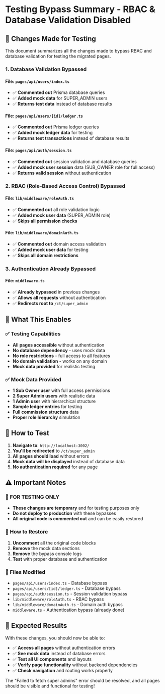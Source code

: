 # Testing Bypass Summary - RBAC & Database Validation Disabled

## 🚀 Changes Made for Testing

This document summarizes all the changes made to bypass RBAC and database validation for testing the migrated pages.

### **1. Database Validation Bypassed**

#### **File: `pages/api/users/index.ts`**
- ✅ **Commented out** Prisma database queries
- ✅ **Added mock data** for SUPER_ADMIN users
- ✅ **Returns test data** instead of database results

#### **File: `pages/api/users/[id]/ledger.ts`**
- ✅ **Commented out** Prisma ledger queries
- ✅ **Added mock ledger data** for testing
- ✅ **Returns test transactions** instead of database results

#### **File: `pages/api/auth/session.ts`**
- ✅ **Commented out** session validation and database queries
- ✅ **Added mock user session** data (SUB_OWNER role for full access)
- ✅ **Returns valid session** without authentication

### **2. RBAC (Role-Based Access Control) Bypassed**

#### **File: `lib/middleware/roleAuth.ts`**
- ✅ **Commented out** all role validation logic
- ✅ **Added mock user data** (SUPER_ADMIN role)
- ✅ **Skips all permission checks**

#### **File: `lib/middleware/domainAuth.ts`**
- ✅ **Commented out** domain access validation
- ✅ **Added mock user data** for testing
- ✅ **Skips all domain restrictions**

### **3. Authentication Already Bypassed**

#### **File: `middleware.ts`**
- ✅ **Already bypassed** in previous changes
- ✅ **Allows all requests** without authentication
- ✅ **Redirects root to** `/ct/super_admin`

## 🎯 What This Enables

### **✅ Testing Capabilities**
- **All pages accessible** without authentication
- **No database dependency** - uses mock data
- **No role restrictions** - full access to all features
- **No domain validation** - works on any domain
- **Mock data provided** for realistic testing

### **✅ Mock Data Provided**
- **1 Sub Owner user** with full access permissions
- **2 Super Admin users** with realistic data
- **1 Admin user** with hierarchical structure
- **Sample ledger entries** for testing
- **Full commission structure** data
- **Proper role hierarchy** simulation

## 🔧 How to Test

1. **Navigate to**: `http://localhost:3002/`
2. **You'll be redirected** to `/ct/super_admin`
3. **All pages should load** without errors
4. **Mock data will be displayed** instead of database data
5. **No authentication required** for any page

## ⚠️ Important Notes

### **🚨 FOR TESTING ONLY**
- **These changes are temporary** and for testing purposes only
- **Do not deploy to production** with these bypasses
- **All original code is commented out** and can be easily restored

### **🔄 How to Restore**
1. **Uncomment** all the original code blocks
2. **Remove** the mock data sections
3. **Remove** the bypass console logs
4. **Test** with proper database and authentication

### **📁 Files Modified**
- `pages/api/users/index.ts` - Database bypass
- `pages/api/users/[id]/ledger.ts` - Database bypass
- `pages/api/auth/session.ts` - Session validation bypass
- `lib/middleware/roleAuth.ts` - RBAC bypass
- `lib/middleware/domainAuth.ts` - Domain auth bypass
- `middleware.ts` - Authentication bypass (already done)

## 🎉 Expected Results

With these changes, you should now be able to:
- ✅ **Access all pages** without authentication errors
- ✅ **See mock data** instead of database errors
- ✅ **Test all UI components** and layouts
- ✅ **Verify page functionality** without backend dependencies
- ✅ **Check navigation** and routing works properly

The "Failed to fetch super admins" error should be resolved, and all pages should be visible and functional for testing!
